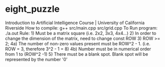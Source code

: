 # eight_puzzle
Introduction to Artificial Intelligence Course | University of California Riverside
How to compile:
    g++ src/main.cpp src/grid.cpp
To Run program:
    ./a.out
Rule:
    1) Must be a matrix square (i.e. 2x2, 3x3, 4x4...)
    2) In order to change the dimension of the matrix,
        need to change const ROW
    3) ROW >= 2;
    4a) The number of non-zero values present must be
        ROW^2 - 1. (i.e. ROW = 3, therefore 3^2 - 1 = 8)
    4b) Number must be in numerical order from 1 to (ROW^2 -1)
    5) There must be a blank spot. Blank spot will be represented
        by the number '0'